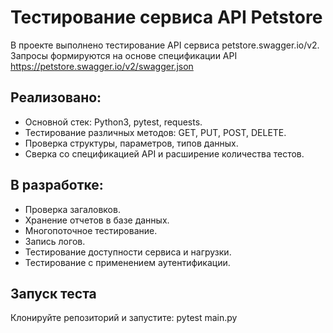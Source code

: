 # Тестирование сервиса API Petstore

В проекте выполнено тестирование API сервиса petstore.swagger.io/v2. Запросы формируются на основе спецификации API https://petstore.swagger.io/v2/swagger.json

## Реализовано:
+ Основной стек: Python3, pytest, requests.
+ Тестирование различных методов: GET, PUT, POST, DELETE.
+ Проверка структуры, параметров, типов данных.
+ Сверка со спецификацией API и расширение количества тестов.

## В разработке:
- Проверка загаловков.
- Хранение отчетов в базе данных.
- Многопоточное тестирование.
- Запись логов.
- Тестирование доступности сервиса и нагрузки.
- Тестирование с применением аутентификации.


## Запуск теста

Клонируйте репозиторий и запустите: pytest main.py


